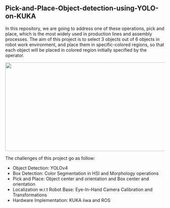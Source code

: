 ## Pick-and-Place-Object-detection-using-YOLO-on-KUKA
In this repository, we are going to address one of these operations, pick and place, which is the most widely used in production lines and assembly processes.
The aim of this project is to select 3 objects out of 6 objects in robot work environment, and place them in specific-colored regions, so that each object will be placed in
colored region initially specified by the operator.

<p align="left"><img src="https://user-images.githubusercontent.com/90580636/162748319-1fc91285-5d85-4501-b2fd-9bae62f6d7af.png" width="600" height="280" /></p>


The challenges of this project go as follow:
- Object Detection: YOLOv4 
- Box Detection: Color Segmentation in HSI and Morphology operations
- Pick and Place: Object center and orientation and Box center and orientation
- Localization w.r.t Robot Base: Eye-In-Hand Camera Calibration and Transformations
- Hardware Implementation: KUKA iiwa and ROS
                                                    
